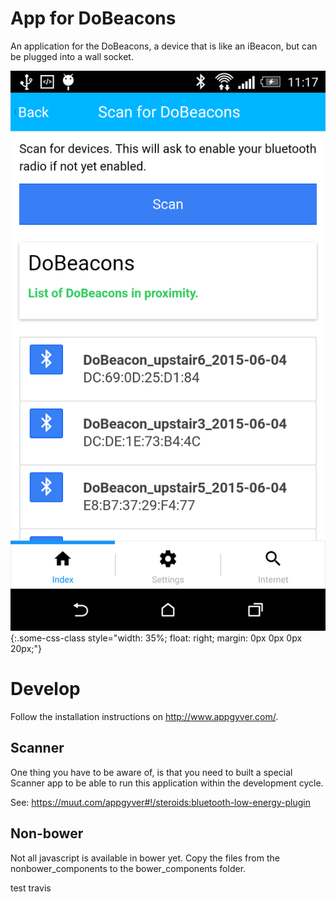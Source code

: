 # App for DoBeacons

An application for the DoBeacons, a device that is like an iBeacon, but can be plugged into a wall socket.

![Screenhost](https://github.com/dobots/dobeacon-app/blob/master/doc/scan.png)
{:.some-css-class style="width: 35%; float: right; margin: 0px 0px 0px 20px;"}

# Develop

Follow the installation instructions on http://www.appgyver.com/.

## Scanner

One thing you have to be aware of, is that you need to built a special Scanner app to be able to run this application within the development cycle.

See: https://muut.com/appgyver#!/steroids:bluetooth-low-energy-plugin

## Non-bower

Not all javascript is available in bower yet. Copy the files from the nonbower_components to the bower_components folder.

test travis
